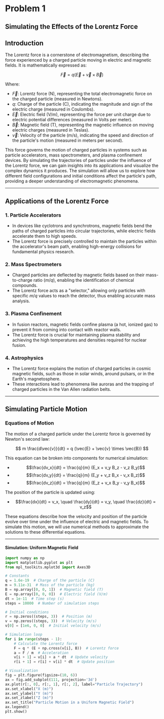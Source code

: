 # Problem 1 
## Simulating the Effects of the Lorentz Force

## **Introduction**

The Lorentz force is a cornerstone of electromagnetism, describing the force experienced by a charged particle moving in electric and magnetic fields. It is mathematically expressed as:

$$
\vec{F} = q (\vec{E} + \vec{v} \times \vec{B})
$$

Where:
- $\vec{F}$: Lorentz force (N), representing the total electromagnetic force on the charged particle (measured in Newtons).
- $q$: Charge of the particle (C), indicating the magnitude and sign of the electric charge (measured in Coulombs).
- $\vec{E}$: Electric field (V/m), representing the force per unit charge due to electric potential differences (measured in Volts per meter).
- $\vec{B}$: Magnetic field (T), representing the magnetic influence on moving electric charges (measured in Teslas).
- $\vec{v}$: Velocity of the particle (m/s), indicating the speed and direction of the particle's motion (measured in meters per second).

This force governs the motion of charged particles in systems such as particle accelerators, mass spectrometers, and plasma confinement devices. By simulating the trajectories of particles under the influence of the Lorentz force, we can gain insights into its applications and visualize the complex dynamics it produces. The simulation will allow us to explore how different field configurations and initial conditions affect the particle's path, providing a deeper understanding of electromagnetic phenomena.

---

## **Applications of the Lorentz Force**

### **1. Particle Accelerators**
- In devices like cyclotrons and synchrotrons, magnetic fields bend the paths of charged particles into circular trajectories, while electric fields accelerate them to high speeds.
- The Lorentz force is precisely controlled to maintain the particles within the accelerator's beam path, enabling high-energy collisions for fundamental physics research.

### **2. Mass Spectrometers**
- Charged particles are deflected by magnetic fields based on their mass-to-charge ratio ($m/q$), enabling the identification of chemical compounds.
- The Lorentz force acts as a "selector," allowing only particles with specific $m/q$ values to reach the detector, thus enabling accurate mass analysis.

### **3. Plasma Confinement**
- In fusion reactors, magnetic fields confine plasma (a hot, ionized gas) to prevent it from coming into contact with reactor walls.
- The Lorentz force is crucial for maintaining plasma stability and achieving the high temperatures and densities required for nuclear fusion.

### **4. Astrophysics**
- The Lorentz force explains the motion of charged particles in cosmic magnetic fields, such as those in solar winds, around pulsars, or in the Earth's magnetosphere.
- These interactions lead to phenomena like auroras and the trapping of charged particles in the Van Allen radiation belts.

---

## **Simulating Particle Motion**

### **Equations of Motion**

The motion of a charged particle under the Lorentz force is governed by Newton's second law:

$$
m \frac{d\vec{v}}{dt} = q (\vec{E} + \vec{v} \times \vec{B})
$$

This equation can be broken into components for numerical simulation:
- $$\frac{dv_x}{dt} = \frac{q}{m} (E_x + v_y B_z - v_z B_y)$$
- $$\frac{dv_y}{dt} = \frac{q}{m} (E_y + v_z B_x - v_x B_z)$$
- $$\frac{dv_z}{dt} = \frac{q}{m} (E_z + v_x B_y - v_y B_x)$$

The position of the particle is updated using:
- $$\frac{dx}{dt} = v_x, \quad \frac{dy}{dt} = v_y, \quad \frac{dz}{dt} = v_z$$

These equations describe how the velocity and position of the particle evolve over time under the influence of electric and magnetic fields. To simulate this motion, we will use numerical methods to approximate the solutions to these differential equations.

---


#### **Simulation: Uniform Magnetic Field**

```python
import numpy as np
import matplotlib.pyplot as plt
from mpl_toolkits.mplot3d import Axes3D

# Constants
q = 1.6e-19  # Charge of the particle (C)
m = 9.11e-31  # Mass of the particle (kg)
B = np.array([0, 0, 1])  # Magnetic field (T)
E = np.array([0, 0, 0])  # Electric field (V/m)
dt = 1e-11  # Time step (s)
steps = 10000  # Number of simulation steps

# Initial conditions
r = np.zeros((steps, 3))  # Position (m)
v = np.zeros((steps, 3))  # Velocity (m/s)
v[0] = [1e6, 0, 0]  # Initial velocity (m/s)

# Simulation loop
for i in range(steps - 1):
    # Calculate the Lorentz force
    F = q * (E + np.cross(v[i], B))  # Lorentz force
    a = F / m  # Acceleration
    v[i + 1] = v[i] + a * dt  # Update velocity
    r[i + 1] = r[i] + v[i] * dt  # Update position

# Visualization
fig = plt.figure(figsize=(10, 6))
ax = fig.add_subplot(111, projection='3d')
ax.plot(r[:, 0], r[:, 1], r[:, 2], label="Particle Trajectory")
ax.set_xlabel("X (m)")
ax.set_ylabel("Y (m)")
ax.set_zlabel("Z (m)")
ax.set_title("Particle Motion in a Uniform Magnetic Field")
ax.legend()
plt.show()
```